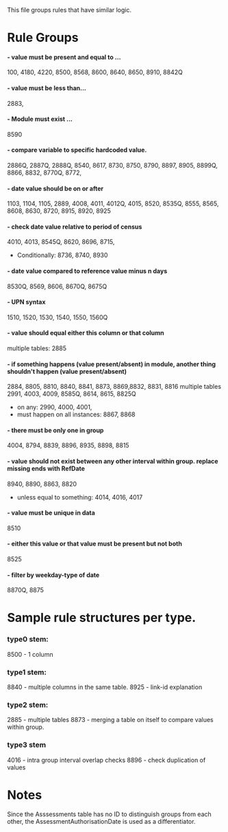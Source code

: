 This file groups rules that have similar logic.
# Rule Groups

#### - value must be present and equal to ...
100, 4180, 4220, 8500, 8568, 8600, 8640, 8650, 8910, 8842Q

#### - value must be less than...
2883,

#### - Module must exist ...
8590

#### -  compare variable to specific hardcoded value.
2886Q, 2887Q, 2888Q, 8540, 8617, 8730, 8750, 8790, 8897, 8905, 8899Q, 8866, 8832, 8770Q, 8772,

#### - date value should be on or after
1103, 1104, 1105, 2889, 4008, 4011, 4012Q, 4015, 8520, 8535Q, 8555, 8565, 8608, 8630, 8720, 8915, 8920, 8925

#### - check date value relative to period of census
4010, 4013, 8545Q, 8620, 8696, 8715, 
  - Conditionally: 8736, 8740, 8930

#### - date value compared to reference value minus n days
8530Q, 8569, 8606, 8670Q, 8675Q

#### - UPN syntax
1510, 1520, 1530, 1540, 1550, 1560Q

#### - value should equal either this column or that column
multiple tables: 2885

#### - if something happens (value present/absent) in module, another thing shouldn't happen (value present/absent)
2884, 8805, 8810, 8840, 8841, 8873, 8869,8832, 8831, 8816
multiple tables
2991, 4003, 4009, 8585Q, 8614, 8615, 8825Q
  - on any: 2990, 4000, 4001, 
  - must happen on all instances: 8867, 8868

#### - there must be only one in group
4004, 8794, 8839, 8896, 8935, 8898, 8815

#### - value should not exist between any other interval within group. replace missing ends with RefDate
8940, 8890, 8863, 8820
  - unless equal to something: 4014, 4016, 4017

#### - value must be unique in data
8510

#### - either this value or that value must be present but not both
8525

#### - filter by weekday-type of date
8870Q, 8875

# Sample rule structures per type.
### type0 stem: 
8500 - 1 column
### type1 stem:
8840 - multiple columns in the same table.
8925 - link-id explanation
### type2 stem:
2885 - multiple tables
8873 - merging a table on itself to compare values within group.
### type3 stem
4016 - intra group interval overlap checks
8896 - check duplication of values

# Notes
Since the Asssessments table has no ID to distinguish groups from each other, the AssessmentAuthorisationDate is used as a differentiator.